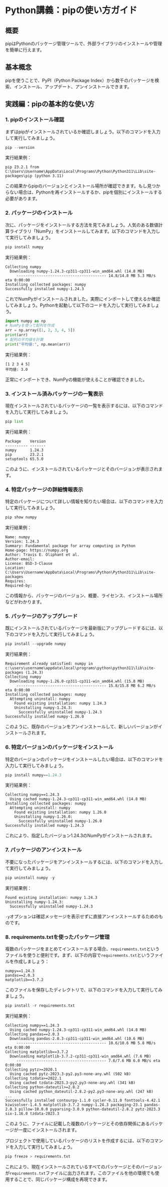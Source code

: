 # Python講義：pipの使い方ガイド

## 概要
pipはPythonのパッケージ管理ツールで、外部ライブラリのインストールや管理を簡単に行えます。

## 基本概念
pipを使うことで、PyPI（Python Package Index）から数千のパッケージを検索、インストール、アップデート、アンインストールできます。

## 実践編：pipの基本的な使い方

### 1. pipのインストール確認

まずはpipがインストールされているか確認しましょう。以下のコマンドを入力して実行してみましょう。

```python
pip --version
```

実行結果例：
```
pip 23.2.1 from C:\Users\Username\AppData\Local\Programs\Python\Python311\Lib\site-packages\pip (python 3.11)
```

この結果からpipのバージョンとインストール場所が確認できます。もし見つからない場合は、Pythonを再インストールするか、pipを個別にインストールする必要があります。

### 2. パッケージのインストール

次に、パッケージをインストールする方法を見てみましょう。人気のある数値計算ライブラリ「NumPy」をインストールしてみます。以下のコマンドを入力して実行してみましょう。

```python
pip install numpy
```

実行結果例：
```
Collecting numpy
  Downloading numpy-1.24.3-cp311-cp311-win_amd64.whl (14.8 MB)
     ---------------------------------------- 14.8/14.8 MB 5.3 MB/s eta 0:00:00
Installing collected packages: numpy
Successfully installed numpy-1.24.3
```

これでNumPyがインストールされました。実際にインポートして使えるか確認してみましょう。Pythonを起動して以下のコードを入力して実行してみましょう。

```python
import numpy as np
# NumPyを使って配列を作成
arr = np.array([1, 2, 3, 4, 5])
print(arr)
# 配列の平均値を計算
print("平均値:", np.mean(arr))
```

実行結果例：
```
[1 2 3 4 5]
平均値: 3.0
```

正常にインポートでき、NumPyの機能が使えることが確認できました。

### 3. インストール済みパッケージの一覧表示

現在インストールされているパッケージの一覧を表示するには、以下のコマンドを入力して実行してみましょう。

```python
pip list
```

実行結果例：
```
Package    Version
---------- -------
numpy      1.24.3
pip        23.2.1
setuptools 65.5.0
```

このように、インストールされているパッケージとそのバージョンが表示されます。

### 4. 特定パッケージの詳細情報表示

特定のパッケージについて詳しい情報を知りたい場合は、以下のコマンドを入力して実行してみましょう。

```python
pip show numpy
```

実行結果例：
```
Name: numpy
Version: 1.24.3
Summary: Fundamental package for array computing in Python
Home-page: https://numpy.org
Author: Travis E. Oliphant et al.
Author-email: 
License: BSD-3-Clause
Location: C:\Users\Username\AppData\Local\Programs\Python\Python311\Lib\site-packages
Requires: 
Required-by: 
```

この情報から、パッケージのバージョン、概要、ライセンス、インストール場所などがわかります。

### 5. パッケージのアップグレード

既にインストールされているパッケージを最新版にアップグレードするには、以下のコマンドを入力して実行してみましょう。

```python
pip install --upgrade numpy
```

実行結果例：
```
Requirement already satisfied: numpy in c:\users\username\appdata\local\programs\python\python311\lib\site-packages (1.24.3)
Collecting numpy
  Downloading numpy-1.26.0-cp311-cp311-win_amd64.whl (15.8 MB)
     ---------------------------------------- 15.8/15.8 MB 6.2 MB/s eta 0:00:00
Installing collected packages: numpy
  Attempting uninstall: numpy
    Found existing installation: numpy 1.24.3
    Uninstalling numpy-1.24.3:
      Successfully uninstalled numpy-1.24.3
Successfully installed numpy-1.26.0
```

このように、既存のバージョンをアンインストールして、新しいバージョンがインストールされます。

### 6. 特定バージョンのパッケージをインストール

特定のバージョンのパッケージをインストールしたい場合は、以下のコマンドを入力して実行してみましょう。

```python
pip install numpy==1.24.3
```

実行結果例：
```
Collecting numpy==1.24.3
  Using cached numpy-1.24.3-cp311-cp311-win_amd64.whl (14.8 MB)
Installing collected packages: numpy
  Attempting uninstall: numpy
    Found existing installation: numpy 1.26.0
    Uninstalling numpy-1.26.0:
      Successfully uninstalled numpy-1.26.0
Successfully installed numpy-1.24.3
```

これにより、指定したバージョン1.24.3のNumPyがインストールされます。

### 7. パッケージのアンインストール

不要になったパッケージをアンインストールするには、以下のコマンドを入力して実行してみましょう。

```python
pip uninstall numpy -y
```

実行結果例：
```
Found existing installation: numpy 1.24.3
Uninstalling numpy-1.24.3:
  Successfully uninstalled numpy-1.24.3
```

`-y`オプションは確認メッセージを表示せずに直接アンインストールするためのものです。

### 8. requirements.txtを使ったパッケージ管理

複数のパッケージをまとめてインストールする場合、`requirements.txt`というファイルを使うと便利です。まず、以下の内容で`requirements.txt`というファイルを作成しましょう：

```
numpy==1.24.3
pandas==2.0.3
matplotlib==3.7.2
```

このファイルを保存したディレクトリで、以下のコマンドを入力して実行してみましょう。

```python
pip install -r requirements.txt
```

実行結果例：
```
Collecting numpy==1.24.3
  Using cached numpy-1.24.3-cp311-cp311-win_amd64.whl (14.8 MB)
Collecting pandas==2.0.3
  Downloading pandas-2.0.3-cp311-cp311-win_amd64.whl (10.6 MB)
     ---------------------------------------- 10.6/10.6 MB 5.8 MB/s eta 0:00:00
Collecting matplotlib==3.7.2
  Downloading matplotlib-3.7.2-cp311-cp311-win_amd64.whl (7.6 MB)
     ---------------------------------------- 7.6/7.6 MB 6.0 MB/s eta 0:00:00
Collecting pytz>=2020.1
  Using cached pytz-2023.3-py2.py3-none-any.whl (502 kB)
Collecting tzdata>=2022.1
  Using cached tzdata-2023.3-py2.py3-none-any.whl (341 kB)
Collecting python-dateutil>=2.8.2
  Using cached python_dateutil-2.8.2-py2.py3-none-any.whl (247 kB)
...
Successfully installed contourpy-1.1.0 cycler-0.11.0 fonttools-4.42.1 kiwisolver-1.4.5 matplotlib-3.7.2 numpy-1.24.3 packaging-23.1 pandas-2.0.3 pillow-10.0.0 pyparsing-3.0.9 python-dateutil-2.8.2 pytz-2023.3 six-1.16.0 tzdata-2023.3
```

このように、ファイルに記載した複数のパッケージとその依存関係にあるパッケージが一度にインストールされます。

プロジェクトで使用しているパッケージのリストを作成するには、以下のコマンドを入力して実行してみましょう。

```python
pip freeze > requirements.txt
```

これにより、現在インストールされているすべてのパッケージとそのバージョンが`requirements.txt`ファイルに出力されます。このファイルを他の環境でも使用することで、同じパッケージ構成を再現できます。
